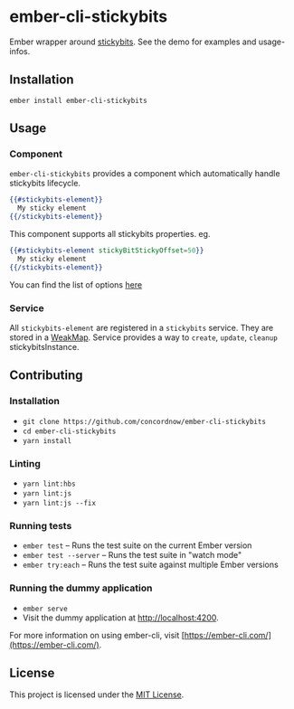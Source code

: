 ember-cli-stickybits
==============================================================================

Ember wrapper around [stickybits](https://github.com/dollarshaveclub/stickybits).
See the demo for examples and usage-infos.

Installation
------------------------------------------------------------------------------

```
ember install ember-cli-stickybits
```


Usage
------------------------------------------------------------------------------

### Component

`ember-cli-stickybits` provides a component which automatically
handle stickybits lifecycle.

```hbs
{{#stickybits-element}}
  My sticky element
{{/stickybits-element}}

```
This component supports all stickybits properties.
eg.

```hbs
{{#stickybits-element stickyBitStickyOffset=50}}
  My sticky element
{{/stickybits-element}}

```
You can find the list of options [here](https://github.com/dollarshaveclub/stickybits)

### Service

All `stickybits-element` are registered in a `stickybits` service.
They are stored in a [WeakMap](https://developer.mozilla.org/fr/docs/Web/JavaScript/Reference/Objets_globaux/WeakMap).
Service provides a way to `create`, `update`, `cleanup` stickybitsInstance.


Contributing
------------------------------------------------------------------------------

### Installation

* `git clone https://github.com/concordnow/ember-cli-stickybits`
* `cd ember-cli-stickybits`
* `yarn install`

### Linting

* `yarn lint:hbs`
* `yarn lint:js`
* `yarn lint:js --fix`

### Running tests

* `ember test` – Runs the test suite on the current Ember version
* `ember test --server` – Runs the test suite in "watch mode"
* `ember try:each` – Runs the test suite against multiple Ember versions

### Running the dummy application

* `ember serve`
* Visit the dummy application at [http://localhost:4200](http://localhost:4200).

For more information on using ember-cli, visit [https://ember-cli.com/](https://ember-cli.com/).

License
------------------------------------------------------------------------------

This project is licensed under the [MIT License](LICENSE.md).
